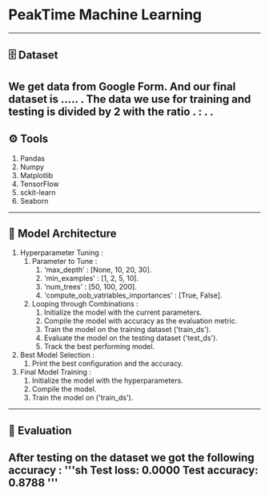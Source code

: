 # PeakTime Machine Learning #
---
## 🗄️ Dataset ##

We get data from Google Form. And our final dataset is ..... . The data we use for training and testing is divided by 2 with the ratio . : . .
---
## ⚙️ Tools ##
1. Pandas
2. Numpy
3. Matplotlib
4. TensorFlow
5. sckit-learn
6. Seaborn
---
## 🏢 Model Architecture ##
1. Hyperparameter Tuning :
   1. Parameter to Tune :
      1. 'max_depth' : [None, 10, 20, 30].
      2. 'min_examples' : [1, 2, 5, 10].
      3. 'num_trees' : [50, 100, 200].
      4. 'compute_oob_vatriables_importances' : [True, False].
   2. Looping through Combinations :
      1. Initialize the model with the current parameters.
      2. Compile the model with accuracy as the evaluation metric.
      3. Train the model on the training dataset ('train_ds').
      4. Evaluate the model on the testing dataset ('test_ds').
      5. Track the best performing model.
2. Best Model Selection :
   1. Print the best configuration and the accuracy.
3. Final Model Training :
   1. Initialize the model with the hyperparameters.
   2. Compile the model.
   3. Train the model on ('train_ds').
---
## 📑 Evaluation

After testing on the dataset we got the following accuracy :
'''sh
Test loss: 0.0000
Test accuracy: 0.8788
'''
---
